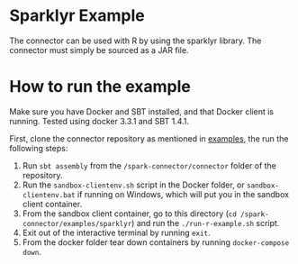 # Sparklyr Example

The connector can be used with R by using the sparklyr library. The connector must simply be sourced as a JAR file. 

# How to run the example

Make sure you have Docker and SBT installed, and that Docker client is running. Tested using docker 3.3.1 and SBT 1.4.1.

First, clone the connector repository as mentioned in [examples](/examples/README.md), the run the following steps:

1. Run `sbt assembly` from the `/spark-connector/connector` folder of the repository.
2. Run the `sandbox-clientenv.sh` script in the Docker folder, or `sandbox-clientenv.bat` if running on Windows, which will put you in the sandbox client container.
3. From the sandbox client container, go to this directory (`cd /spark-connector/examples/sparklyr`) and run the `./run-r-example.sh` script.
4. Exit out of the interactive terminal by running `exit`. 
5. From the docker folder tear down containers by running `docker-compose down`.
